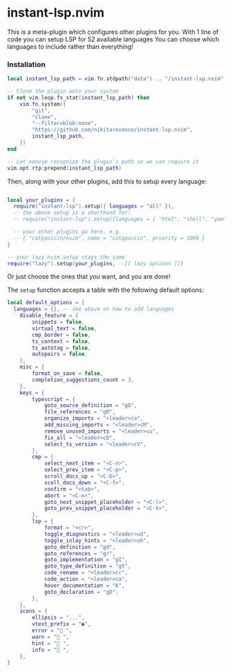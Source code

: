 # instant-lsp.nvim

This is a meta-plugin which configures other plugins for you. With 1 line of code you can setup LSP for 52 available languages
You can choose which languages to include rather than everything!

### Installation

```lua
local instant_lsp_path = vim.fn.stdpath("data") .. "/instant-lsp.nvim"

-- Clone the plugin onto your system
if not vim.loop.fs_stat(instant_lsp_path) then
	vim.fn.system({
		"git",
		"clone",
		"--filter=blob:none",
		"https://github.com/nikitarevenco/instant-lsp.nvim",
		instant_lsp_path,
	})
end

-- Let neovim recognize the plugin's path so we can require it
vim.opt.rtp:prepend(instant_lsp_path)
```

Then, along with your other plugins, add this to setup every language:

```lua

local your_plugins = {
  require("instant-lsp").setup({ languages = "all" }),
  -- the above setup is a shorthand for:
  -- require("instant-lsp").setup({languages = { "html", "shell", "yaml", "htmx", "json", "csharp", "clojure", "powershell", "odin", "nim", "php", "thrift", "scala", "elm", "css", "c", "swift", "xml", "ansible", "go", "sql", "helm", "haskell", "gleam", "dart", "tex", "astro", "angular", "svelte", "vue", "protobuf", "terraform", "python", "docker", "rust", "lua", "mdx", "tailwind", "typescript", "markdown", "cmake", "java", "verilog", "r", "perl", "csv", "ruby", "prisma", "plantuml", "nushell", "nix", "git" }})

  -- your other plugins go here, e.g.
  -- { "catppuccin/nvim", name = "catppuccin", priority = 1000 }
}

-- your lazy.nvim setup stays the same
require("lazy").setup(your_plugins, --[[ lazy options ]])
```

Or just choose the ones that you want, and you are done!

The `setup` function accepts a table with the following default options:

```lua
local default_options = {
  languages = {}, -- see above on how to add languages
	disable_feature = {
		snippets = false,
		virtual_text = false,
		cmp_border = false,
		ts_context = false,
		ts_autotag = false,
		autopairs = false,
	},
	misc = {
		format_on_save = false,
		completion_suggestions_count = 3,
	},
	keys = {
		typescript = {
			goto_source_definition = "gD",
			file_references = "gR",
			organize_imports = "<leader>co",
			add_missing_imports = "<leader>cM",
			remove_unused_imports = "<leader>cu",
			fix_all = "<leader>cD",
			select_ts_version = "<leader>cV",
		},
		cmp = {
			select_next_item = "<C-n>",
			select_prev_item = "<C-p>",
			scroll_docs_up = "<C-b>",
			scoll_docs_down = "<C-f>",
			confirm = "<tab>",
			abort = "<C-e>",
			goto_next_snippet_placeholder = "<C-l>",
			goto_prev_snippet_placeholder = "<C-h>",
		},
		lsp = {
			format = "<cr>",
			toggle_diagnostics = "<leader>ud",
			toggle_inlay_hints = "<leader>uh",
			goto_definition = "gd",
			goto_references = "gr",
			goto_implementation = "gI",
			goto_type_definition = "gt",
			code_rename = "<leader>cr",
			code_action = "<leader>ca",
			hover_documentation = "K",
			goto_declaration = "gD",
		},
	},
	icons = {
		ellipsis = "...",
		vtext_prefix = "●",
		error = " ",
		warn = " ",
		hint = " ",
		info = " ",
	},
}
```
